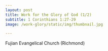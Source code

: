 ```yaml
---
layout: post
title: Work for the Glory of God (1/2)
subtitle: 1 Corinthians 1:27-29
image: /work-glory/static/img/thumbnail.jpg

---
```

Fujian Evangelical Church (Richmond)
